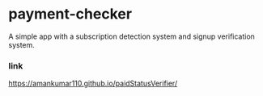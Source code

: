 # payment-checker
A simple app with a subscription detection system and signup verification system.
### link
https://amankumar110.github.io/paidStatusVerifier/
